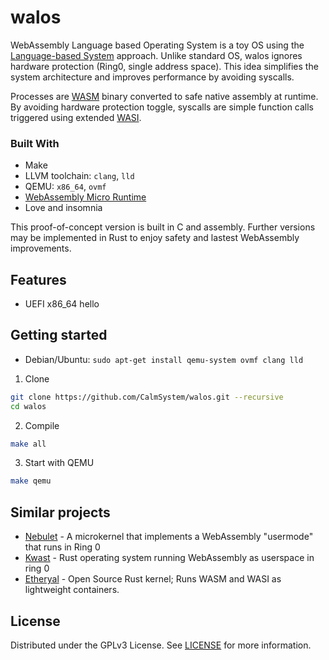 # walos

WebAssembly Language based Operating System is a toy OS using the [Language-based System](https://en.wikipedia.org/wiki/Language-based_system) approach. Unlike standard OS, walos ignores hardware protection (Ring0, single address space). This idea simplifies the system architecture and improves performance by avoiding syscalls.

Processes are [WASM](https://webassembly.org/) binary converted to safe native assembly at runtime. By avoiding hardware protection toggle, syscalls are simple function calls triggered using extended [WASI](https://wasi.dev/).


### Built With

* Make
* LLVM toolchain: `clang`, `lld`
* QEMU: `x86_64`, `ovmf`
* [WebAssembly Micro Runtime](https://github.com/bytecodealliance/wasm-micro-runtime)
* Love and insomnia

This proof-of-concept version is built in C and assembly. Further versions may be implemented in Rust to enjoy safety and lastest WebAssembly improvements.

## Features

* UEFI x86_64 hello

## Getting started

* Debian/Ubuntu: `sudo apt-get install qemu-system ovmf clang lld`


1. Clone
```sh
git clone https://github.com/CalmSystem/walos.git --recursive
cd walos
```
2. Compile
```sh
make all
```
3. Start with QEMU
```sh
make qemu
```

## Similar projects
* [Nebulet](https://github.com/nebulet/nebulet) - A microkernel that implements a WebAssembly "usermode" that runs in Ring 0
* [Kwast](https://github.com/kwast-os/kwast) - Rust operating system running WebAssembly as userspace in ring 0
* [Etheryal](https://github.com/etheryal/etheryal-kernel) - Open Source Rust kernel; Runs WASM and WASI as lightweight containers.

## License

Distributed under the GPLv3 License. See [LICENSE](LICENSE) for more information.